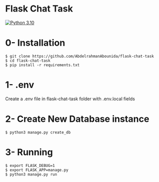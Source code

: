 # Flask Chat Task
[![Python 3.10](https://img.shields.io/badge/Python-3.10-3776AB?logo=python)](https://www.python.org/downloads/release/python-360/)



# 0- Installation

```
$ git clone https://github.com/AbdelrahmanAbounida/flask-chat-task
$ cd flask-chat-task
$ pip install -r requirements.txt
```

# 1- .env
Create a .env file in flask-chat-task folder with .env.local fields 

# 2- Create New Database instance

```
$ python3 manage.py create_db
```

# 3- Running

```
$ export FLASK_DEBUG=1
$ export FLASK_APP=manage.py
$ python3 manage.py run
```

